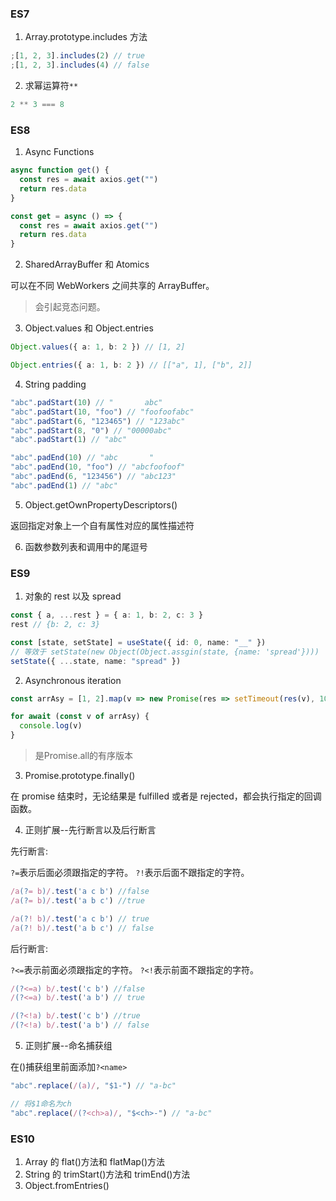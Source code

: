 ### ES7

1. Array.prototype.includes 方法

```ts
;[1, 2, 3].includes(2) // true
;[1, 2, 3].includes(4) // false
```

2. 求幂运算符`**`

```ts
2 ** 3 === 8
```

### ES8

1. Async Functions

```ts
async function get() {
  const res = await axios.get("")
  return res.data
}

const get = async () => {
  const res = await axios.get("")
  return res.data
}
```

2. SharedArrayBuffer 和 Atomics

可以在不同 WebWorkers 之间共享的 ArrayBuffer。

> 会引起竞态问题。

3. Object.values 和 Object.entries

```ts
Object.values({ a: 1, b: 2 }) // [1, 2]

Object.entries({ a: 1, b: 2 }) // [["a", 1], ["b", 2]]
```

4. String padding

```ts
"abc".padStart(10) // "       abc"
"abc".padStart(10, "foo") // "foofoofabc"
"abc".padStart(6, "123465") // "123abc"
"abc".padStart(8, "0") // "00000abc"
"abc".padStart(1) // "abc"

"abc".padEnd(10) // "abc       "
"abc".padEnd(10, "foo") // "abcfoofoof"
"abc".padEnd(6, "123456") // "abc123"
"abc".padEnd(1) // "abc"
```

5. Object.getOwnPropertyDescriptors()

返回指定对象上一个自有属性对应的属性描述符

6. 函数参数列表和调用中的尾逗号

### ES9

1. 对象的 rest 以及 spread

```ts
const { a, ...rest } = { a: 1, b: 2, c: 3 }
rest // {b: 2, c: 3}

const [state, setState] = useState({ id: 0, name: "__" })
// 等效于 setState(new Object(Object.assgin(state, {name: 'spread'})))
setState({ ...state, name: "spread" })
```

2. Asynchronous iteration

```ts
const arrAsy = [1, 2].map(v => new Promise(res => setTimeout(res(v), 1000)))

for await (const v of arrAsy) {
  console.log(v)
}
```

> 是Promise.all的有序版本

3. Promise.prototype.finally()

在 promise 结束时，无论结果是 fulfilled 或者是 rejected，都会执行指定的回调函数。

4. 正则扩展--先行断言以及后行断言

先行断言:

`?=`表示后面必须跟指定的字符。
`?!`表示后面不跟指定的字符。

```js
/a(?= b)/.test('a c b') //false
/a(?= b)/.test('a b c') //true

/a(?! b)/.test('a c b') // true
/a(?! b)/.test('a b c') // false
```

后行断言:

`?<=`表示前面必须跟指定的字符。
`?<!`表示前面不跟指定的字符。

```js
/(?<=a) b/.test('c b') //false
/(?<=a) b/.test('a b') // true

/(?<!a) b/.test('c b') //true
/(?<!a) b/.test('a b') // false
```

5. 正则扩展--命名捕获组

在()捕获组里前面添加`?<name>`

```js
"abc".replace(/(a)/, "$1-") // "a-bc"

// 将$1命名为ch
"abc".replace(/(?<ch>a)/, "$<ch>-") // "a-bc"
```

### ES10

1. Array 的 flat()方法和 flatMap()方法
2. String 的 trimStart()方法和 trimEnd()方法
3. Object.fromEntries()
